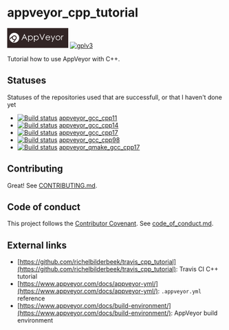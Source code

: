 # appveyor_cpp_tutorial

[![AppVeyor logo](AppVeyor.png)](https://appveyor-ci.org)
[![gplv3](http://www.gnu.org/graphics/gplv3-88x31.png)](http://www.gnu.org/licenses/gpl.html)

Tutorial how to use AppVeyor with C++.

## Statuses

Statuses of the repositories used that are successfull, or that I haven't done yet

 * [![Build status](https://ci.appveyor.com/api/projects/status/0b5s1keq9e3s9u08/branch/master?svg=true)](https://ci.appveyor.com/project/richelbilderbeek/appveyor-gcc-cpp11/branch/master) [appveyor_gcc_cpp11](https://www.github.com/richelbilderbeek/appveyor_gcc_cpp11)
 * [![Build status](https://ci.appveyor.com/api/projects/status/r0c3wnwin26yvfto/branch/master?svg=true)](https://ci.appveyor.com/project/richelbilderbeek/appveyor-gcc-cpp14/branch/master) [appveyor_gcc_cpp14](https://www.github.com/richelbilderbeek/appveyor_gcc_cpp14)
 * [![Build status](https://ci.appveyor.com/api/projects/status/r34ld400rp98dh6o/branch/master?svg=true)](https://ci.appveyor.com/project/richelbilderbeek/appveyor-gcc-cpp17/branch/master) [appveyor_gcc_cpp17](https://www.github.com/richelbilderbeek/appveyor_gcc_cpp17)
 * [![Build status](https://ci.appveyor.com/api/projects/status/l1u8fhfsmorqs2cg/branch/master?svg=true)](https://ci.appveyor.com/project/richelbilderbeek/appveyor-gcc-cpp98/branch/master) [appveyor_gcc_cpp98](https://www.github.com/richelbilderbeek/appveyor_gcc_cpp98)
 * [![Build status](https://ci.appveyor.com/api/projects/status/8otskad85edx7m4m/branch/master?svg=true)](https://ci.appveyor.com/project/richelbilderbeek/appveyor-qmake-gcc-cpp14/branch/master) [appveyor_qmake_gcc_cpp17](https://www.github.com/richelbilderbeek/appveyor_qmake_gcc_cpp17)

## Contributing 

Great! See [CONTRIBUTING.md](CONTRIBUTING.md).

## Code of conduct

This project follows the [Contributor Covenant](http://contributor-covenant.org). See [code_of_conduct.md](code_of_conduct.md).

## External links

 * [https://github.com/richelbilderbeek/travis_cpp_tutorial](https://github.com/richelbilderbeek/travis_cpp_tutorial): Travis CI C++ tutorial
 * [https://www.appveyor.com/docs/appveyor-yml/](https://www.appveyor.com/docs/appveyor-yml/): `.appveyor.yml` reference
 * [https://www.appveyor.com/docs/build-environment/](https://www.appveyor.com/docs/build-environment/): AppVeyor build environment
